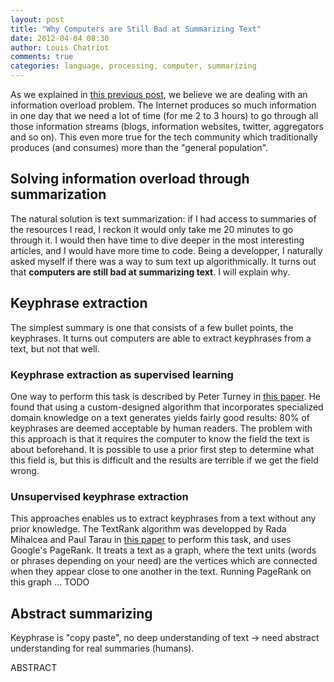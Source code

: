 ```yaml
---
layout: post
title: "Why Computers are Still Bad at Summarizing Text"
date: 2012-04-04 08:30
author: Louis Chatriot
comments: true
categories: language, processing, computer, summarizing
---
```


As we explained in [this previous post](http://needforair.com/blog/2012/03/09/how-to-keep-up-with-the-information-overload/ "Information Overload"), we believe we are dealing with an information overload problem. The Internet produces so much information in one day that we need a lot of time (for me 2 to 3 hours) to go through all those information streams (blogs, information websites, twitter, aggregators and so on). This even more true for the tech community which traditionally produces (and consumes) more than the "general population".  

## Solving information overload through summarization
The natural solution is text summarization: if I had access to summaries of the resources I read, I reckon it would only take me 20 minutes to go through it. I would then have time to dive deeper in the most interesting articles, and I would have more time to code. Being a developper, I naturally asked myself if there was a way to sum text up algorithmically. It turns out that **computers are still bad at summarizing text**. I will explain why.  

## Keyphrase extraction
The simplest summary is one that consists of a few bullet points, the
keyphrases. It turns out computers are able to extract keyphrases from a
text, but not that well.

### Keyphrase extraction as supervised learning
One way to perform this task is described by Peter Turney in [this paper](http://webdocs.cs.ualberta.ca/~lindek/650/papers/turney.pdf). He found that using a custom-designed algorithm that incorporates specialized domain knowledge on a text generates yields fairly good results: 80% of keyphrases are deemed acceptable by human readers. The problem with this approach is that it requires the computer to know the field the text is about beforehand. It is possible to use a prior first step to determine what this field is, but this is difficult and the results are terrible if we get the field wrong.  

### Unsupervised keyphrase extraction 
This approaches enables us to extract keyphrases from a text without any
prior knowledge. The TextRank algorithm was developped by Rada Mihalcea and Paul Tarau in
[this paper](http://acl.ldc.upenn.edu/acl2004/emnlp/pdf/Mihalcea.pdf) to
perform this task, and uses Google's PageRank. It treats a text as a graph, where
the text units (words or phrases depending on your need) are the
vertices which are connected when they appear close to one another in
the text. Running PageRank on this graph ... TODO

## Abstract summarizing
Keyphrase is "copy paste", no deep understanding of text -> need
abstract understanding for real summaries (humans).




ABSTRACT






